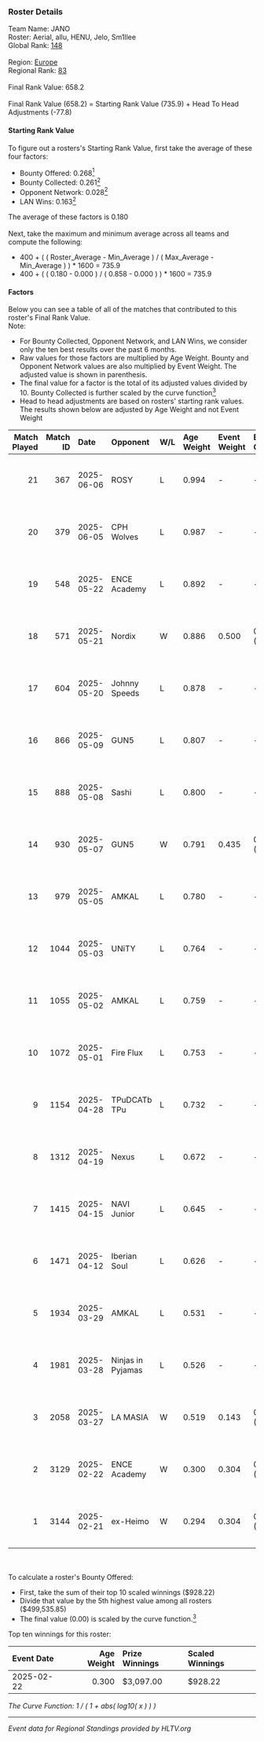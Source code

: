 ### Roster Details<br />
Team Name: JANO<br />
Roster: Aerial, allu, HENU, Jelo, Sm1llee<br />
Global Rank: [148](../../standings_global_2025_07_07.md)<br />
<br />
Region: [Europe]( ../../standings_europe_2025_07_07.md)<br />
Regional Rank: [83]( ../../standings_europe_2025_07_07.md)<br />
<br />
Final Rank Value:  658.2<br />
<br />
Final Rank Value (658.2) = Starting Rank Value (735.9) + Head To Head Adjustments (-77.8)<br />

#### Starting Rank Value<br />
To figure out a rosters's Starting Rank Value, first take the average of these four factors:<br />
- Bounty Offered: 0.268[<sup>1</sup>](#table2)
- Bounty Collected: 0.261[<sup>2</sup>](#table1)
- Opponent Network: 0.028[<sup>2</sup>](#table1)
- LAN Wins: 0.163[<sup>2</sup>](#table1)

The average of these factors is 0.180<br />
<br />
Next, take the maximum and minimum average across all teams and compute the following:<br />
- 400 + ( ( Roster_Average - Min_Average ) / ( Max_Average - Min_Average ) ) * 1600 = 735.9
- 400 + ( ( 0.180 - 0.000 ) / ( 0.858 - 0.000 ) ) * 1600 = 735.9


#### Factors<br />
Below you can see a table of all of the matches that contributed to this roster's Final Rank Value.<br />
Note:<br />

- For Bounty Collected, Opponent Network, and LAN Wins, we consider only the ten best results over the past 6 months.
- Raw values for those factors are multiplied by Age Weight. Bounty and Opponent Network values are also multiplied by Event Weight. The adjusted value is shown in parenthesis.
- The final value for a factor is the total of its adjusted values divided by 10. Bounty Collected is further scaled by the curve function[<sup>3</sup>](#curveFunction)
- Head to head adjustments are based on rosters' starting rank values. The results shown below are adjusted by Age Weight and not Event Weight
<span id="table1"></span><br />


| Match Played | Match ID | Date       | Opponent          | W/L | Age Weight | Event Weight | Bounty Collected | Opponent Network | LAN Wins  | H2H Adj. | Roster                            |
| -: | -: | :- | :- | :- | :- | :- | :- | :- | :- | -: | :- |
|           21 |      367 | 2025-06-06 | ROSY              | L   | 0.994      | -            | -                | -                | -         |   -15.87 | Aerial, allu, HENU, Jelo, Sm1llee |
|           20 |      379 | 2025-06-05 | CPH Wolves        | L   | 0.987      | -            | -                | -                | -         |   -11.23 | Aerial, allu, HENU, Jelo, Sm1llee |
|           19 |      548 | 2025-05-22 | ENCE Academy      | L   | 0.892      | -            | -                | -                | -         |    -9.15 | Aerial, allu, HENU, Jelo, Sm1llee |
|           18 |      571 | 2025-05-21 | Nordix            | W   | 0.886      | 0.500        | 0.000 (0.000)    | 0.063 (0.028)    | 1 (0.886) |     4.75 | Aerial, allu, HENU, Jelo, Sm1llee |
|           17 |      604 | 2025-05-20 | Johnny Speeds     | L   | 0.878      | -            | -                | -                | -         |    -4.06 | Aerial, allu, HENU, Jelo, Sm1llee |
|           16 |      866 | 2025-05-09 | GUN5              | L   | 0.807      | -            | -                | -                | -         |    -5.27 | Aerial, allu, HENU, Jelo, Sm1llee |
|           15 |      888 | 2025-05-08 | Sashi             | L   | 0.800      | -            | -                | -                | -         |    -4.25 | Aerial, allu, HENU, Jelo, Sm1llee |
|           14 |      930 | 2025-05-07 | GUN5              | W   | 0.791      | 0.435        | 0.034 (0.012)    | 0.655 (0.225)    | 0 (0.000) |    19.98 | Aerial, allu, HENU, Jelo, Sm1llee |
|           13 |      979 | 2025-05-05 | AMKAL             | L   | 0.780      | -            | -                | -                | -         |    -9.86 | Aerial, allu, HENU, Jelo, Sm1llee |
|           12 |     1044 | 2025-05-03 | UNiTY             | L   | 0.764      | -            | -                | -                | -         |   -11.31 | Aerial, allu, HENU, Jelo, Sm1llee |
|           11 |     1055 | 2025-05-02 | AMKAL             | L   | 0.759      | -            | -                | -                | -         |   -10.98 | Aerial, allu, HENU, Jelo, Sm1llee |
|           10 |     1072 | 2025-05-01 | Fire Flux         | L   | 0.753      | -            | -                | -                | -         |    -8.43 | Aerial, allu, HENU, Jelo, Sm1llee |
|            9 |     1154 | 2025-04-28 | TPuDCATb TPu      | L   | 0.732      | -            | -                | -                | -         |    -7.13 | Aerial, allu, HENU, Jelo, Sm1llee |
|            8 |     1312 | 2025-04-19 | Nexus             | L   | 0.672      | -            | -                | -                | -         |    -4.97 | Aerial, allu, HENU, Jelo, Sm1llee |
|            7 |     1415 | 2025-04-15 | NAVI Junior       | L   | 0.645      | -            | -                | -                | -         |    -2.49 | Aerial, allu, HENU, Jelo, Sm1llee |
|            6 |     1471 | 2025-04-12 | Iberian Soul      | L   | 0.626      | -            | -                | -                | -         |    -3.38 | Aerial, allu, HENU, Jelo, Sm1llee |
|            5 |     1934 | 2025-03-29 | AMKAL             | L   | 0.531      | -            | -                | -                | -         |    -8.67 | Aerial, allu, HENU, Jelo, Sm1llee |
|            4 |     1981 | 2025-03-28 | Ninjas in Pyjamas | L   | 0.526      | -            | -                | -                | -         |    -0.55 | Aerial, allu, HENU, Jelo, Sm1llee |
|            3 |     2058 | 2025-03-27 | LA MASIA          | W   | 0.519      | 0.143        | 0.009 (0.001)    | 0.029 (0.002)    | 0 (0.000) |     6.60 | Aerial, allu, HENU, Jelo, Sm1llee |
|            2 |     3129 | 2025-02-22 | ENCE Academy      | W   | 0.300      | 0.304        | 0.024 (0.002)    | 0.231 (0.021)    | 1 (0.300) |     5.67 | Aerial, allu, HENU, Jelo, Sm1llee |
|            1 |     3144 | 2025-02-21 | ex-Heimo          | W   | 0.294      | 0.304        | 0.000 (0.000)    | 0.034 (0.003)    | 1 (0.294) |     2.83 | Aerial, allu, HENU, Jelo, Sm1llee |

<br />
<span id="table2"></span><br />
To calculate a roster's Bounty Offered:<br />

- First, take the sum of their top 10 scaled winnings ($928.22)
- Divide that value by the 5th highest value among all rosters ($499,535.85)
- The final value (0.00) is scaled by the curve function.[<sup>3</sup>](#curveFunction)

Top ten winnings for this roster:<br />

| Event Date | Age Weight | Prize Winnings | Scaled Winnings |
| :- | -: | :- | :- |
| 2025-02-22 |      0.300 | $3,097.00      | $928.22         |


<span id="curveFunction"></span>_The Curve Function: 1 / ( 1 + abs( log10( x ) ) )_<br />

---
_Event data for Regional Standings provided by HLTV.org_<br />
